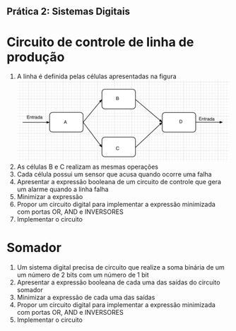 ## Prática 2: Sistemas Digitais

# Circuito de controle de linha de produção
1. A linha é definida pelas células apresentadas na figura  
![linha](sisdig_aulas/F9CD7947-8D73-4819-8C92-A17A9F139462.jpeg)
2. As células B e C realizam as mesmas operações
3. Cada célula possui um sensor que acusa quando ocorre uma falha
4. Apresentar a expressão booleana de um circuito de controle que gera um alarme quando a linha falha
5. Minimizar a expressão
6. Propor um circuito digital para implementar a expressão minimizada com portas OR, AND e INVERSORES
7. Implementar o circuito

# Somador
1. Um sistema digital precisa de circuito que realize a soma binária de um um número de 2 bits com um número de 1 bit
2. Apresentar a expressão booleana de cada uma das saídas do circuito somador
3. Minimizar a expressão de cada uma das saídas
4. Propor um circuito digital para implementar a expressão minimizada com portas OR, AND e INVERSORES
5. Implementar o circuito
